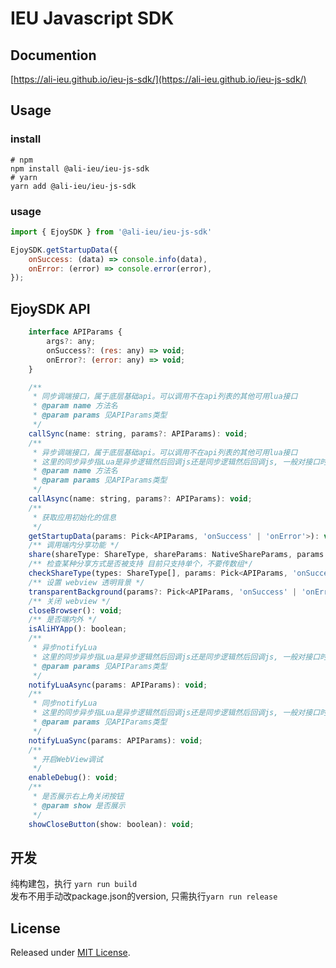 # IEU Javascript SDK

## Documention

[https://ali-ieu.github.io/ieu-js-sdk/](https://ali-ieu.github.io/ieu-js-sdk/)

## Usage
### install
```shell
# npm
npm install @ali-ieu/ieu-js-sdk
# yarn
yarn add @ali-ieu/ieu-js-sdk
```
### usage
```javascript
import { EjoySDK } from '@ali-ieu/ieu-js-sdk'

EjoySDK.getStartupData({
    onSuccess: (data) => console.info(data),
    onError: (error) => console.error(error),
});
```

## EjoySDK API
```javascript
    interface APIParams {
        args?: any;
        onSuccess?: (res: any) => void;
        onError?: (error: any) => void;
    }

    /**
     * 同步调端接口，属于底层基础api。可以调用不在api列表的其他可用lua接口
     * @param name 方法名
     * @param params 见APIParams类型
     */
    callSync(name: string, params?: APIParams): void;
    /**
     * 异步调端接口，属于底层基础api。可以调用不在api列表的其他可用lua接口
     * 这里的同步异步指Lua是异步逻辑然后回调js还是同步逻辑然后回调js, 一般对接口时找客户端同学确认。
     * @param name 方法名
     * @param params 见APIParams类型
     */
    callAsync(name: string, params?: APIParams): void;
    /**
     * 获取应用初始化的信息
     */
    getStartupData(params: Pick<APIParams, 'onSuccess' | 'onError'>): void;
    /** 调用端内分享功能 */
    share(shareType: ShareType, shareParams: NativeShareParams, params: Pick<APIParams, 'onSuccess' | 'onError'>): void;
    /** 检查某种分享方式是否被支持 目前只支持单个，不要传数组*/
    checkShareType(types: ShareType[], params: Pick<APIParams, 'onSuccess' | 'onError'>): void;
    /** 设置 webview 透明背景 */
    transparentBackground(params?: Pick<APIParams, 'onSuccess' | 'onError'>): void;
    /** 关闭 webview */
    closeBrowser(): void;
    /** 是否端内外 */
    isAliHYApp(): boolean;
    /**
     * 异步notifyLua
     * 这里的同步异步指Lua是异步逻辑然后回调js还是同步逻辑然后回调js, 一般对接口时找客户端同学确认。
     * @param params 见APIParams类型
     */
    notifyLuaAsync(params: APIParams): void;
    /**
     * 同步notifyLua
     * 这里的同步异步指Lua是异步逻辑然后回调js还是同步逻辑然后回调js, 一般对接口时找客户端同学确认。
     * @param params 见APIParams类型
     */
    notifyLuaSync(params: APIParams): void;
    /**
     * 开启WebView调试
     */
    enableDebug(): void;
    /**
     * 是否展示右上角关闭按钮
     * @param show 是否展示
     */
    showCloseButton(show: boolean): void;
```

## 开发
纯构建包，执行 `yarn run build` <br>
发布不用手动改package.json的version, 只需执行`yarn run release`

## License

Released under [MIT License](./LICENSE).
